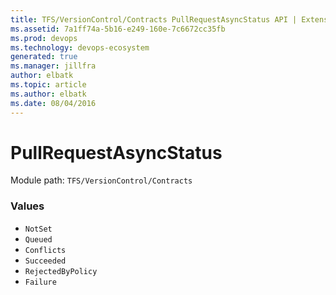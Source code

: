 ```yaml
---
title: TFS/VersionControl/Contracts PullRequestAsyncStatus API | Extensions for Azure DevOps Services
ms.assetid: 7a1ff74a-5b16-e249-160e-7c6672cc35fb
ms.prod: devops
ms.technology: devops-ecosystem
generated: true
ms.manager: jillfra
author: elbatk
ms.topic: article
ms.author: elbatk
ms.date: 08/04/2016
---
```


# PullRequestAsyncStatus

Module path: `TFS/VersionControl/Contracts`

### Values

* `NotSet` 
* `Queued` 
* `Conflicts` 
* `Succeeded` 
* `RejectedByPolicy` 
* `Failure` 
